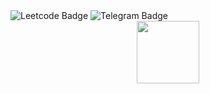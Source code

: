 <div id="badges">
  <img src="https://img.shields.io/badge/Leetcode-black?style=for-the-badge&logo=Leetcode&logoColor=white" alt="Leetcode Badge"/>
  <img src="https://img.shields.io/badge/Telegram-blue?style=for-the-badge&logo=Telegram&logoColor=white" alt="Telegram Badge"/>
</div>

<div id="header" align="center">
  <img src="https://media0.giphy.com/media/v1.Y2lkPTc5MGI3NjExbHBja3UxOTltZDZ1a3hid3c2ankyaW4zbnZ2cW9xZTE0aHV0eWFocyZlcD12MV9pbnRlcm5hbF9naWZfYnlfaWQmY3Q9Zw/du3J3cXyzhj75IOgvA/giphy.gif" width="100"/>
</div>

<!--
**1tututu1/1tututu1** is a ✨ _special_ ✨ repository because its `README.md` (this file) appears on your GitHub profile.

Here are some ideas to get you started:

- 🔭 I’m currently working on ...
- 🌱 I’m currently learning ...
- 👯 I’m looking to collaborate on ...
- 🤔 I’m looking for help with ...
- 💬 Ask me about ...
- 📫 How to reach me: ...
- 😄 Pronouns: ...
- ⚡ Fun fact: ...
-->
